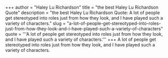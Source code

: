 +++
author = "Haley Lu Richardson"
title = "the best Haley Lu Richardson Quote"
description = "the best Haley Lu Richardson Quote: A lot of people get stereotyped into roles just from how they look, and I have played such a variety of characters."
slug = "a-lot-of-people-get-stereotyped-into-roles-just-from-how-they-look-and-i-have-played-such-a-variety-of-characters"
quote = '''A lot of people get stereotyped into roles just from how they look, and I have played such a variety of characters.'''
+++
A lot of people get stereotyped into roles just from how they look, and I have played such a variety of characters.
